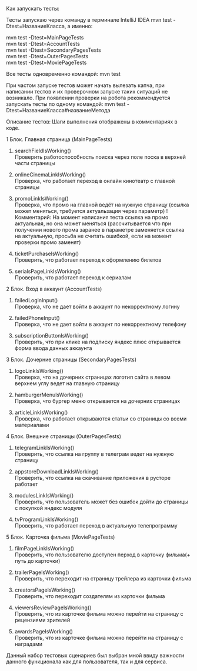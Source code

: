 Как запускать тесты: 

Тесты запускаю через команду в терминале IntelliJ IDEA 
mvn test -Dtest=НазваниеКласса, а именно:

mvn test -Dtest=MainPageTests  
mvn test -Dtest=AccountTests  
mvn test -Dtest=SecondaryPagesTests  
mvn test -Dtest=OuterPagesTests  
mvn test -Dtest=MoviePageTests  

Все тесты одновременно командой: mvn test

При частом запуске тестов может начать вылезать капча, при написании тестов и их проверочном запуске таких ситуаций не возникало.
При появлении проверки на робота рекоммендуется запускать тесты по одному командой: mvn test -Dtest=НазваниеКласса#названиеМетода


Описание тестов:
Шаги выполнения отображены в комментариях в коде.

1 Блок. Главная страница (MainPageTests)
 1) searchFieldIsWorking()  
 Проверить работоспособность поиска через поле поска в верхней части страницы

 2) onlineCinemaLinkIsWorking()  
 Проверка, что работает переход в онлайн кинотеатр с главной страницы

 3) promoLinkIsWorking()  
 Проверка, что промо на главной ведёт на нужную страницу (ссылка может меняться, требуется актуальзация через параметр)
 ! Комментарий: На момент написания теста ссылка на промо актуальная, но она может меняться (рассчитывается что при 
 получении нового прома заранее в параметре заменяется ссылка на актуальную, просьба не считать ошибкой, если на момент проверки промо заменят)

 4) ticketPurchaseIsWorking()  
 Проверить, что работает переход к оформлению билетов

 5) serialsPageLinkIsWorking()  
 Проверить, что работает переход к сериалам

2 Блок. Вход в аккаунт (AccountTests)
 1) failedLoginInput()  
 Проверка, что не дает войти в аккаунт по некорректному логину

 2) failedPhoneInput()  
 Проверка, что не дает войти в аккаунт по некорректному телефону

 3) subscriptionButtonIsWorking()  
 Проверить, что при клике на подписку яндекс плюс открывается форма ввода данных аккаунта

3 Блок. Дочерние страницы (SecondaryPagesTests)
 1) logoLinkIsWorking()  
 Проверка, что на дочерних страницах логотип сайта в левом верхнем углу ведет на главную страницу

 2) hamburgerMenuIsWorking()  
 Проверка, что бургер меню открывается на дочерних страницах

 3) articleLinkIsWorking()  
 Проверка, что работает открываются статьи со страницы со всеми материалами

4 Блок. Внешние страницы (OuterPagesTests)
 1) telegramLinkIsWorking()  
 Проверить, что ссылка на группу в телеграм ведет на нужную страницу

 2) appstoreDownloadLinkIsWorking()  
 Проверить, что ссылка на скачивание приложения в русторе работает

 3) modulesLinkIsWorking()  
 Проверить, что пользователь может без ошибок дойти до страницы с покупкой яндекс модуля

 4) tvProgramLinkIsWorking()  
 Проверить, что работает переход в актуальную телепрограмму

5 Блок. Карточка фильма (MoviePageTests)
 1) filmPageLinkIsWorking()  
 Проверить, что пользователю доступен перход в карточку фильма(+ путь до карточки)

 2) trailerPageIsWorking()  
 Проверить, что переходит на страницу трейлера из карточки фильма

 3) creatorsPageIsWorking()  
 Проверить, что переходит создателям из карточки фильма

 4) viewersReviewPageIsWorking()  
 Проверить, что из карточке фильма можно перейти на страницу с рецензиями зрителей

 5) awardsPageIsWorking()  
 Проверить, что из карточке фильма можно перейти на страницу с наградами


Данный набор тестовых сценариев был выбран мной ввиду важности данного функционала как для пользователя, 
так и для сервиса.
